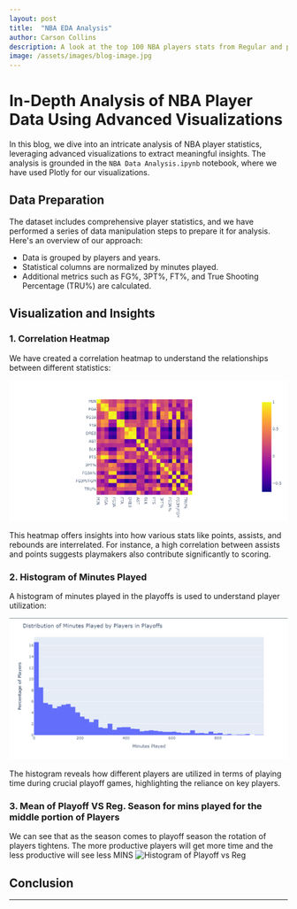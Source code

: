 ```yaml
---
layout: post
title:  "NBA EDA Analysis"
author: Carson Collins
description: A look at the top 100 NBA players stats from Regular and post season over the last 10 years
image: /assets/images/blog-image.jpg
---
```

# In-Depth Analysis of NBA Player Data Using Advanced Visualizations

In this blog, we dive into an intricate analysis of NBA player statistics, leveraging advanced visualizations to extract meaningful insights. The analysis is grounded in the `NBA Data Analysis.ipynb` notebook, where we have used Plotly for our visualizations.

## Data Preparation

The dataset includes comprehensive player statistics, and we have performed a series of data manipulation steps to prepare it for analysis. Here's an overview of our approach:

- Data is grouped by players and years.
- Statistical columns are normalized by minutes played.
- Additional metrics such as FG%, 3PT%, FT%, and True Shooting Percentage (TRU%) are calculated.

## Visualization and Insights

### 1. **Correlation Heatmap**

We have created a correlation heatmap to understand the relationships between different statistics:

![Correlation Heatmap](/assets/images/heatmap.png)

This heatmap offers insights into how various stats like points, assists, and rebounds are interrelated. For instance, a high correlation between assists and points suggests playmakers also contribute significantly to scoring.

### 2. **Histogram of Minutes Played**

A histogram of minutes played in the playoffs is used to understand player utilization:

![Histogram of Minutes Played](/assets/images/Minsplayedgraph.png)

The histogram reveals how different players are utilized in terms of playing time during crucial playoff games, highlighting the reliance on key players.


### 3. **Mean of Playoff VS Reg. Season for mins played for the middle portion of Players**
We can see that as the season comes to playoff season the rotation of players tightens. The more productive players will get more time and the less productive will see less MINS
![Histogram of Playoff vs Reg](/assets/images/Playoffs-vs-reg.png)
## Conclusion



---

